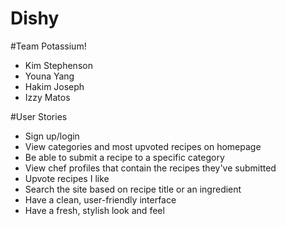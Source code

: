 # Dishy

#Team Potassium!
* Kim Stephenson
* Youna Yang
* Hakim Joseph
* Izzy Matos

#User Stories
* Sign up/login
* View categories and most upvoted recipes on homepage
* Be able to submit a recipe to a specific category
* View chef profiles that contain the recipes they've submitted
* Upvote recipes I like
* Search the site based on recipe title or an ingredient
* Have a clean, user-friendly interface
* Have a fresh, stylish look and feel
